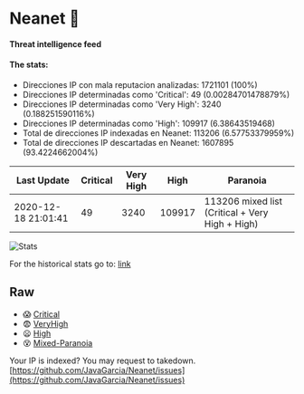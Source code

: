 # Neanet :hocho:
#### Threat intelligence feed
#### The stats:

- Direcciones IP con mala reputacion analizadas: 1721101 (100%)
- Direcciones IP determinadas como 'Critical':  49 (0.00284701478879%)
- Direcciones IP determinadas como 'Very High':  3240 (0.188251590116%)
- Direcciones IP determinadas como 'High':  109917 (6.38643519468)
- Total de direcciones IP indexadas en Neanet:  113206 (6.57753379959%)
- Total de direcciones IP descartadas en Neanet:  1607895 (93.4224662004%)

| Last Update | Critical | Very High | High | Paranoia |
| --- | --- | --- | --- | --- |
| 2020-12-18 21:01:41 | 49 | 3240 | 109917 | 113206 mixed list (Critical + Very High + High)|

![Stats](https://docs.google.com/spreadsheets/d/e/2PACX-1vSnaNMIXVabIpDJjufMlzH7poXnshF3mgd8Is1g9ytUEzVsP5my4Trn8f-xkoLLQ38xpL3HtmUexLo6/pubchart?oid=501124687&format=image)

For the historical stats go to: [link](/stats.csv)
## Raw
- :scream: [Critical](https://raw.githubusercontent.com/JavaGarcia/Neanet/master/blacklists/neanet_critical.txt)
- :fearful: [VeryHigh](https://raw.githubusercontent.com/JavaGarcia/Neanet/master/blacklists/neanet_veryHigh.txtt)
- :frowning: [High](https://raw.githubusercontent.com/JavaGarcia/Neanet/master/blacklists/neanet_high.txt)
- :dizzy_face: [Mixed-Paranoia](https://raw.githubusercontent.com/JavaGarcia/Neanet/master/blacklists/neanet_all.txt)


Your IP is indexed? You may request to takedown. [https://github.com/JavaGarcia/Neanet/issues](https://github.com/JavaGarcia/Neanet/issues)






















































































































































































































































































































































































































































































































































































































































































































































































































































































































































































































































































































































































































































































































































































































































































































































































































































































































































































































































































































































































































































































































































































































































































































































































































































































































































































































































































































































































































































































































































































